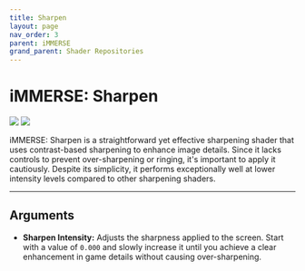 ```yaml
---
title: Sharpen
layout: page
nav_order: 3
parent: iMMERSE
grand_parent: Shader Repositories
---
```


<!-- Calls the CSS for the script that runs the sliders on the page -->
<!-- Why this is required, I will never fucking know because I tried everything to possibly get it to work without needing it LMAO -->
<link rel="stylesheet" href="{{ '/assets/css/juxtapose.css' | relative_url }}">

# iMMERSE: Sharpen

<div class="juxtapose" data-mode="horizontal">
 <img src="../images/sharpen_header_off.webp" data-label="Disabled">
 <img src="../images/sharpen_header_on.webp" data-label="Enabled">
</div>

iMMERSE: Sharpen is a straightforward yet effective sharpening shader that uses contrast-based sharpening to enhance image details. Since it lacks controls to prevent over-sharpening or ringing, it's important to apply it cautiously. Despite its simplicity, it performs exceptionally well at lower intensity levels compared to other sharpening shaders.

---

## Arguments

*  **Sharpen Intensity:** Adjusts the sharpness applied to the screen. Start with a value of `0.000` and slowly increase it until you achieve a clear enhancement in game details without causing over-sharpening.

<!-- Ending script that runs the sliders on the page -->
<script src="{{ '/assets/js/juxtapose.js' | relative_url }}"></script>
<script>
  document.addEventListener('DOMContentLoaded', function () {
    Juxtapose.make();
  });
</script>